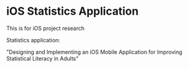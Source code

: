 # iOS Statistics Application

This is for iOS project research

Statistics application:

"Designing and Implementing an iOS Mobile Application 
for Improving Statistical Literacy in Adults"
